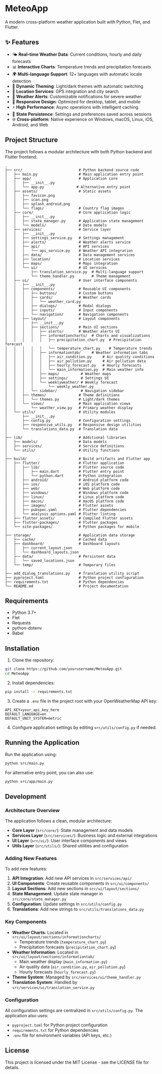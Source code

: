 # MeteoApp

A modern cross-platform weather application built with Python, Flet, and Flutter.

## ✨ Features

- 🌤️ **Real-time Weather Data**: Current conditions, hourly and daily forecasts
- 📊 **Interactive Charts**: Temperature trends and precipitation forecasts  
- 🌍 **Multi-language Support**: 12+ languages with automatic locale detection
- 🎨 **Dynamic Theming**: Light/dark themes with automatic switching
- 📍 **Location Services**: GPS integration and city search
- 🚨 **Weather Alerts**: Customizable notifications for severe weather
- 📱 **Responsive Design**: Optimized for desktop, tablet, and mobile
- ⚡ **High Performance**: Async operations with intelligent caching
- 🔄 **State Persistence**: Settings and preferences saved across sessions
- 🌐 **Cross-platform**: Native experience on Windows, macOS, Linux, iOS, Android, and Web

## Project Structure

The project follows a modular architecture with both Python backend and Flutter frontend:

```
.
├── src/                          # Python backend source code
│   ├── main.py                   # Main application entry point
│   ├── app/                      # Application core
│   │   ├── __init__.py
│   │   └── app.py               # Alternative entry point
│   ├── assets/                   # Static assets
│   │   ├── favicon.png
│   │   ├── icon.png
│   │   ├── splash_android.png
│   │   └── flags/                # Country flag images
│   ├── core/                     # Core application logic
│   │   ├── __init__.py
│   │   ├── state_manager.py      # Application state management
│   │   └── models/               # Data models
│   ├── services/                 # Service layer
│   │   ├── __init__.py
│   │   ├── settings_service.py   # Settings management
│   │   ├── alerts/               # Weather alerts service
│   │   ├── api/                  # API services
│   │   │   └── api_service.py    # Weather API integration
│   │   ├── data/                 # Data management services
│   │   ├── location/             # Location services
│   │   ├── maps/                 # Maps integration
│   │   └── ui/                   # UI services
│   │       ├── translation_service.py  # Multi-language support
│   │       └── theme_handler.py        # Theme management
│   ├── ui/                       # User interface components
│   │   ├── __init__.py
│   │   ├── components/           # Reusable UI components
│   │   │   ├── buttons/          # Custom buttons
│   │   │   ├── cards/            # Weather cards
│   │   │   │   └── weather_card.py
│   │   │   ├── dialogs/          # Modal dialogs
│   │   │   ├── inputs/           # Input components
│   │   │   └── navigation/       # Navigation components
│   │   ├── layout/               # Layout components
│   │   │   ├── __init__.py
│   │   │   ├── sections/         # Main UI sections
│   │   │   │   ├── alerts/       # Weather alerts UI
│   │   │   │   ├── informationcharts/  # Charts and visualizations
│   │   │   │   │   ├── precipitation_chart.py  # Precipitation forecast
│   │   │   │   │   └── temperature_chart.py    # Temperature trends
│   │   │   │   ├── informationtab/     # Weather information tabs
│   │   │   │   │   ├── air_condition.py     # Air quality conditions
│   │   │   │   │   ├── air_pollution.py     # Air pollution data
│   │   │   │   │   ├── hourly_forecast.py   # Hourly forecasts
│   │   │   │   │   └── main_information.py  # Main weather info
│   │   │   │   ├── maps/          # Weather maps
│   │   │   │   ├── settings/      # Settings UI
│   │   │   │   └── weeklyweather/ # Weekly forecast
│   │   │   │       └── weekly_weather.py
│   │   │   └── sidebar/           # Navigation sidebar
│   │   ├── themes/               # Theme definitions
│   │   │   └── themes.py         # Light/dark themes
│   │   └── views/                # Main application views
│   │       └── weather_view.py   # Primary weather display
│   └── utils/                    # Utility modules
│       ├── __init__.py
│       ├── config.py             # Configuration settings
│       ├── responsive_utils.py   # Responsive design utilities
│       └── translations_data.py  # Translation data
│
├── lib/                          # Additional libraries
│   ├── models/                   # Data models
│   ├── services/                 # Service definitions
│   └── utils/                    # Utility functions
│
├── build/                        # Build artifacts and Flutter app
│   ├── flutter/                  # Flutter application
│   │   ├── lib/                  # Flutter source code
│   │   │   ├── main.dart         # Flutter entry point
│   │   │   └── python.dart       # Python integration
│   │   ├── android/              # Android platform code
│   │   ├── ios/                  # iOS platform code
│   │   ├── web/                  # Web platform code
│   │   ├── windows/              # Windows platform code
│   │   ├── linux/                # Linux platform code
│   │   ├── macos/                # macOS platform code
│   │   ├── images/               # Flutter assets
│   │   ├── pubspec.yaml          # Flutter dependencies
│   │   └── analysis_options.yaml # Flutter linting
│   ├── flutter_assets/           # Compiled Flutter assets
│   ├── flutter-packages/         # Flutter packages
│   └── site-packages/            # Python packages for mobile
│
├── storage/                      # Application data storage
│   ├── cache/                    # Cached data
│   ├── dashboard/                # Dashboard layouts
│   │   ├── current_layout.json
│   │   └── dashboard_layouts.json
│   ├── data/                     # Persistent data
│   │   └── saved_locations.json
│   └── temp/                     # Temporary files
│
├── add_dialog_translations.py    # Translation utility script
├── pyproject.toml                # Python project configuration
├── requirements.txt              # Python dependencies
└── README.md                     # Project documentation
```

## Requirements

- Python 3.7+
- Flet
- Requests
- python-dotenv
- Babel

## Installation

1. Clone the repository:
```bash
git clone https://github.com/yourusername/MeteoApp.git
cd MeteoApp
```

2. Install dependencies:
```bash
pip install -r requirements.txt
```

3. Create a `.env` file in the project root with your OpenWeatherMap API key:
```
API_KEY=your_api_key_here
DEFAULT_LANGUAGE=en
DEFAULT_UNIT_SYSTEM=metric
```

4. Configure application settings by editing `src/utils/config.py` if needed.

## Running the Application

Run the application using:

```bash
python src/main.py
```

For alternative entry point, you can also use:

```bash
python src/app/main.py
```

## Development

### Architecture Overview

The application follows a clean, modular architecture:

- **Core Layer** (`src/core/`): State management and data models
- **Services Layer** (`src/services/`): Business logic and external integrations
- **UI Layer** (`src/ui/`): User interface components and views
- **Utils Layer** (`src/utils/`): Shared utilities and configuration

### Adding New Features

To add new features:

1. **API Integration**: Add new API services in `src/services/api/`
2. **UI Components**: Create reusable components in `src/ui/components/`
3. **Layout Sections**: Add new sections in `src/ui/layout/sections/`
4. **State Management**: Update state manager in `src/core/state_manager.py`
5. **Configuration**: Update settings in `src/utils/config.py`
6. **Translations**: Add new strings to `src/utils/translations_data.py`

### Key Components

- **Weather Charts**: Located in `src/ui/layout/sections/informationcharts/`
  - Temperature trends (`temperature_chart.py`)
  - Precipitation forecasts (`precipitation_chart.py`)
- **Weather Information**: Located in `src/ui/layout/sections/informationtab/`
  - Main weather display (`main_information.py`)
  - Air quality data (`air_condition.py`, `air_pollution.py`)
  - Hourly forecasts (`hourly_forecast.py`)
- **Theme System**: Managed by `src/services/ui/theme_handler.py`
- **Translation System**: Handled by `src/services/ui/translation_service.py`

### Configuration

All configuration settings are centralized in `src/utils/config.py`. The application also uses:

- `pyproject.toml` for Python project configuration
- `requirements.txt` for Python dependencies
- `.env` file for environment variables (API keys, etc.)

## License

This project is licensed under the MIT License - see the LICENSE file for details.
